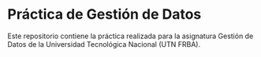 # Práctica de Gestión de Datos
Este repositorio contiene la práctica realizada para la asignatura Gestión de Datos de la Universidad Tecnológica Nacional (UTN FRBA).

## 

